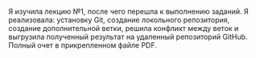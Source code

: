 Я изучила лекцию №1, после чего перешла к выполнению заданий. Я реализовала: установку Git, создание локольного репозитория, создание дополнительной ветки, решила конфликт между веток и выгрузила полученный результат на удаленный репозиторий GitHub. Полный очет в прикрепленном файле PDF.
